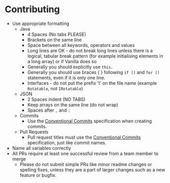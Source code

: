 Contributing
============

* Use appropriate formatting
    * Java
        * 4 Spaces (No tabs PLEASE)
        * Brackets on the same line
        * Space between all keywords, operators and values
        * Long lines are OK - do not break long lines unless there is a logical, tabular break pattern (for example initialising elements in a long array) or if Vanilla does so
        * Generally you should explicitly use `this`.
        * Generally you should use braces { } following `if ()` and `for ()` statements, even if it is only one line.
        * Interfaces - do not put the prefix 'I' on the file name (example `Rotatable`, not `IRotatable`)
    * JSON
        * 2 Spaces indent (NO TABS)
        * Keep arrays on the same line (do not wrap)
        * Spaces after `,` and `:`
    * Commits
        * Use the [Conventional Commits](https://www.conventionalcommits.org/) specification when creating commits.
    * Pull Requests
        * Pull request titles must use the [Conventional Commits](https://www.conventionalcommits.org/) specification, just like commit names.
* Name all variables correctly
* All PRs require at least one successful review from a team member to merge
    * Please do not submit simple PRs like minor readme changes or spelling fixes, unless they are a part of larger changes such as a new feature or bugfix.
